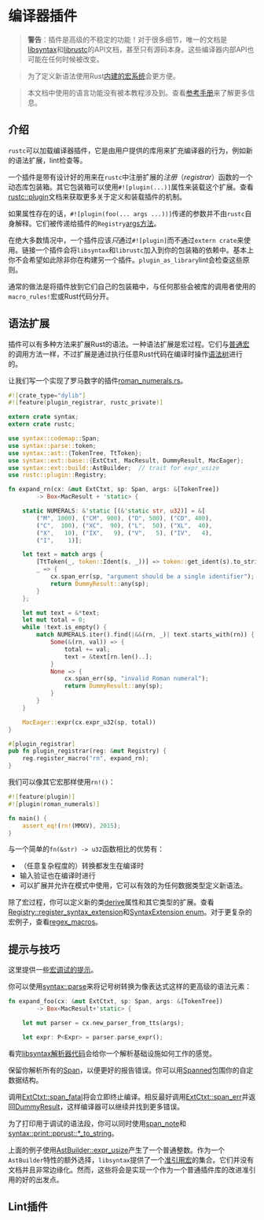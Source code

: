 # 编译器插件
> **警告**：插件是高级的不稳定的功能！对于很多细节，唯一的文档是[libsyntax](http://doc.rust-lang.org/syntax/)和[librustc](http://doc.rust-lang.org/rustc/)的API文档，甚至只有源码本身。这些编译器内部API也可能在任何时候被改变。

> 为了定义新语法使用Rust[内建的宏系统](http://doc.rust-lang.org/book/macros.html)会更方便。

> 本文档中使用的语言功能没有被本教程涉及到。查看[参考手册](http://doc.rust-lang.org/reference.html)来了解更多信息。

## 介绍
`rustc`可以加载编译器插件，它是由用户提供的库用来扩充编译器的行为，例如新的语法扩展，lint检查等。

一个插件是带有设计好的用来在`rustc`中注册扩展的*注册*（*registrar*）函数的一个动态库包装箱。其它包装箱可以使用`#![plugin(...)]`属性来装载这个扩展。查看[rustc::plugin](http://doc.rust-lang.org/rustc/plugin/)文档来获取更多关于定义和装载插件的机制。

如果属性存在的话，`#![plugin(foo(... args ...))]`传递的参数并不由`rustc`自身解释。它们被传递给插件的`Registry`[args方法](http://doc.rust-lang.org/rustc/plugin/registry/struct.Registry.html#method.args)。

在绝大多数情况中，一个插件应该*只*通过`#![plugin]`而不通过`extern crate`来使用。链接一个插件会将`libsyntax`和`librustc`加入到你的包装箱的依赖中。基本上你不会希望如此除非你在构建另一个插件。`plugin_as_library`lint会检查这些原则。

通常的做法是将插件放到它们自己的包装箱中，与任何那些会被库的调用者使用的`macro_rules!`宏或Rust代码分开。

## 语法扩展
插件可以有多种方法来扩展Rust的语法。一种语法扩展是宏过程。它们与[普通宏](http://doc.rust-lang.org/book/macros.html)的调用方法一样，不过扩展是通过执行任意Rust代码在编译时操作[语法树](http://doc.rust-lang.org/syntax/ast/)进行的。

让我们写一个实现了罗马数字的插件[roman_numerals.rs](https://github.com/rust-lang/rust/blob/master/src/test/auxiliary/roman_numerals.rs)。

```rust
#![crate_type="dylib"]
#![feature(plugin_registrar, rustc_private)]

extern crate syntax;
extern crate rustc;

use syntax::codemap::Span;
use syntax::parse::token;
use syntax::ast::{TokenTree, TtToken};
use syntax::ext::base::{ExtCtxt, MacResult, DummyResult, MacEager};
use syntax::ext::build::AstBuilder;  // trait for expr_usize
use rustc::plugin::Registry;

fn expand_rn(cx: &mut ExtCtxt, sp: Span, args: &[TokenTree])
        -> Box<MacResult + 'static> {

    static NUMERALS: &'static [(&'static str, u32)] = &[
        ("M", 1000), ("CM", 900), ("D", 500), ("CD", 400),
        ("C",  100), ("XC",  90), ("L",  50), ("XL",  40),
        ("X",   10), ("IX",   9), ("V",   5), ("IV",   4),
        ("I",    1)];

    let text = match args {
        [TtToken(_, token::Ident(s, _))] => token::get_ident(s).to_string(),
        _ => {
            cx.span_err(sp, "argument should be a single identifier");
            return DummyResult::any(sp);
        }
    };

    let mut text = &*text;
    let mut total = 0;
    while !text.is_empty() {
        match NUMERALS.iter().find(|&&(rn, _)| text.starts_with(rn)) {
            Some(&(rn, val)) => {
                total += val;
                text = &text[rn.len()..];
            }
            None => {
                cx.span_err(sp, "invalid Roman numeral");
                return DummyResult::any(sp);
            }
        }
    }

    MacEager::expr(cx.expr_u32(sp, total))
}

#[plugin_registrar]
pub fn plugin_registrar(reg: &mut Registry) {
    reg.register_macro("rn", expand_rn);
}
```

我们可以像其它宏那样使用`rn!()`：

```rust
#![feature(plugin)]
#![plugin(roman_numerals)]

fn main() {
    assert_eq!(rn!(MMXV), 2015);
}
```

与一个简单的`fn(&str) -> u32`函数相比的优势有：

* （任意复杂程度的）转换都发生在编译时
* 输入验证也在编译时进行
* 可以扩展并允许在模式中使用，它可以有效的为任何数据类型定义新语法。

除了宏过程，你可以定义新的类[derive](http://doc.rust-lang.org/reference.html#derive)属性和其它类型的扩展。查看[Registry::register_syntax_extension](http://doc.rust-lang.org/rustc/plugin/registry/struct.Registry.html#method.register_syntax_extension)和[SyntaxExtension enum](http://doc.rust-lang.org/syntax/ext/base/enum.SyntaxExtension.html)。对于更复杂的宏例子，查看[regex_macros](https://github.com/rust-lang/regex/blob/master/regex_macros/src/lib.rs)。

## 提示与技巧
这里提供一些[宏调试的提示](http://doc.rust-lang.org/book/macros.html#debugging-macro-code)。

你可以使用[syntax::parse](http://doc.rust-lang.org/syntax/parse/)来将记号树转换为像表达式这样的更高级的语法元素：

```rust
fn expand_foo(cx: &mut ExtCtxt, sp: Span, args: &[TokenTree])
        -> Box<MacResult+'static> {

    let mut parser = cx.new_parser_from_tts(args);

    let expr: P<Expr> = parser.parse_expr();
```

看完[libsyntax解析器代码](https://github.com/rust-lang/rust/blob/master/src/libsyntax/parse/parser.rs)会给你一个解析基础设施如何工作的感觉。

保留你解析所有的[Span](http://doc.rust-lang.org/syntax/codemap/struct.Span.html)，以便更好的报告错误。你可以用[Spanned](http://doc.rust-lang.org/syntax/codemap/struct.Spanned.html)包围你的自定数据结构。

调用[ExtCtxt::span_fatal](http://doc.rust-lang.org/syntax/ext/base/struct.ExtCtxt.html#method.span_fatal)将会立即终止编译。相反最好调用[ExtCtxt::span_err](http://doc.rust-lang.org/syntax/ext/base/struct.ExtCtxt.html#method.span_err)并返回[DummyResult](http://doc.rust-lang.org/syntax/ext/base/struct.DummyResult.html)，这样编译器可以继续并找到更多错误。

为了打印用于调试的语法段，你可以同时使用[span_note](http://doc.rust-lang.org/syntax/ext/base/struct.ExtCtxt.html#method.span_note)和[syntax::print::pprust::*_to_string](http://doc.rust-lang.org/syntax/print/pprust/#functions)。

上面的例子使用[AstBuilder::expr_usize](http://doc.rust-lang.org/syntax/ext/build/trait.AstBuilder.html#tymethod.expr_usize)产生了一个普通整数。作为一个`AstBuilder`特性的额外选择，`libsyntax`提供了一个[准引用宏](http://doc.rust-lang.org/syntax/ext/quote/)的集合。它们并没有文档并且非常边缘化。然而，这些将会是实现一个作为一个普通插件库的改进准引用的好的出发点。

## Lint插件
